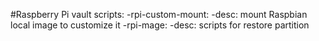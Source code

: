 #Raspberry Pi vault
scripts:
    -rpi-custom-mount:
	-desc: mount Raspbian local image to customize it 
    -rpi-mage:
	-desc: scripts for restore partition
